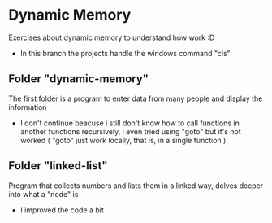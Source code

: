 # Dynamic Memory

Exercises about dynamic memory to understand how work :D

- In this branch the projects handle the windows command "cls"



## Folder "dynamic-memory"
The first folder is a program to enter data from many people and display the information

- I don't continue beacuse i still don't know how to call functions in another functions recursively, i even tried using "goto" but it's not worked ( "goto" just work locally, that is, in a single function )


## Folder "linked-list"
Program that collects numbers and lists them in a linked way, delves deeper into what a "node" is

- I improved the code a bit
